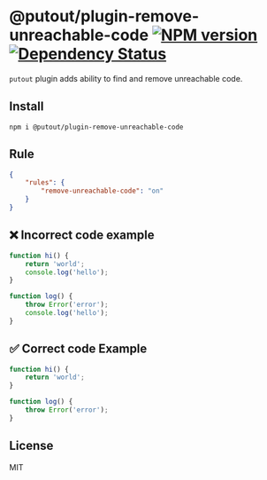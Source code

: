 # @putout/plugin-remove-unreachable-code [![NPM version][NPMIMGURL]][NPMURL] [![Dependency Status][DependencyStatusIMGURL]][DependencyStatusURL]

[NPMIMGURL]: https://img.shields.io/npm/v/@putout/plugin-remove-unreachable-code.svg?style=flat&longCache=true
[NPMURL]: https://npmjs.org/package/@putout/plugin-remove-unreachable-code"npm"
[DependencyStatusURL]: https://david-dm.org/coderaiser/putout?path=packages/plugin-remove-unreachable-code
[DependencyStatusIMGURL]: https://david-dm.org/coderaiser/putout.svg?path=packages/plugin-remove-unreachable-code

`putout` plugin adds ability to find and remove unreachable code.

## Install

```
npm i @putout/plugin-remove-unreachable-code
```

## Rule

```json
{
    "rules": {
        "remove-unreachable-code": "on"
    }
}
```

## ❌ Incorrect code example

```js
function hi() {
    return 'world';
    console.log('hello');
}

function log() {
    throw Error('error');
    console.log('hello');
}
```

## ✅ Correct code Example

```js
function hi() {
    return 'world';
}

function log() {
    throw Error('error');
}
```

## License

MIT
